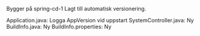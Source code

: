 Bygger på spring-cd-1
Lagt till automatisk versionering.

Application.java: Logga AppVersion vid uppstart
SystemController.java: Ny
BuildInfo.java: Ny
BuildInfo.properties: Ny
